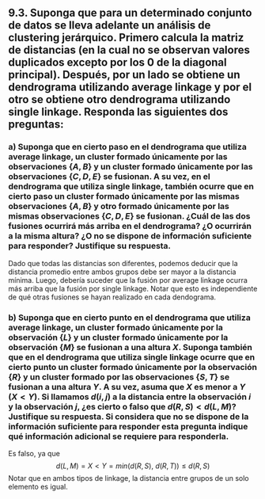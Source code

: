 ## 9.3. Suponga que para un determinado conjunto de datos se lleva adelante un análisis de clustering jerárquico. Primero calcula la matriz de distancias (en la cual no se observan valores duplicados excepto por los $0$ de la diagonal principal). Después, por un lado se obtiene un dendrograma utilizando average linkage y por el otro se obtiene otro dendrograma utilizando single linkage. Responda las siguientes dos preguntas:

### a) Suponga que en cierto paso en el dendrograma que utiliza average linkage, un cluster formado únicamente por las observaciones $\{A, B\}$ y un cluster formado únicamente por las observaciones $\{C, D, E\}$ se fusionan. A su vez, en el dendrograma que utiliza single linkage, también ocurre que en cierto paso un cluster formado únicamente por las mismas observaciones $\{A, B\}$ y otro formado únicamente por las mismas observaciones $\{C, D, E\}$ se fusionan. ¿Cuál de las dos fusiones ocurrirá más arriba en el dendrograma? ¿O ocurrirán a la misma altura? ¿O no se dispone de información suficiente para responder? Justifique su respuesta.

Dado que todas las distancias son diferentes, podemos deducir que la distancia promedio entre ambos grupos debe ser mayor a la distancia mínima. Luego, debería suceder que la fusión por average linkage ocurra más arriba que la fusión por single linkage. Notar que esto es independiente de qué otras fusiones se hayan realizado en cada dendograma.

### b) Suponga que en cierto punto en el dendrograma que utiliza average linkage, un cluster formado únicamente por la observación $\{L\}$ y un cluster formado únicamente por la observación $\{M\}$ se fusionan a una altura $X$. Suponga también que en el dendrograma que utiliza single linkage ocurre que en cierto punto un cluster formado únicamente por la observación $\{R\}$ y un cluster formado por las observaciones $\{S, T\}$ se fusionan a una altura $Y$. A su vez, asuma que $X$ es menor a $Y$ ($X < Y$). Si llamamos $d(i, j)$ a la distancia entre la observación $i$ y la observación $j$, ¿es cierto o falso que $d(R, S) < d(L, M)$? Justifique su respuesta. Si considera que no se dispone de la información suficiente para responder esta pregunta indique qué información adicional se requiere para responderla.

Es falso, ya que
$$
    d(L, M) = X < Y = min(d(R, S),\ d(R, T)) \leq d(R, S)
$$
Notar que en ambos tipos de linkage, la distancia  entre grupos de un solo elemento es igual.